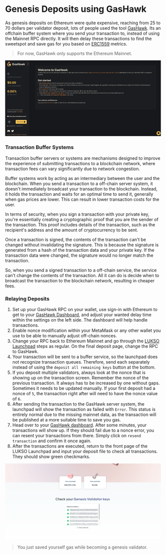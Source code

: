 # Genesis Deposits using GasHawk

As genesis deposits on Ethereum were quite expensive, reaching from 25 to 70 dollars per validator deposit, lots of people used the tool [GasHawk](https://gashawk.io/). Its an offchain buffer system where you send your transaction to, instead of using the Mainnet RPC directly. It will then delay these transactions to find the sweetspot and save gas for you based on [ERC1559](https://eips.ethereum.org/EIPS/eip-1559) metrics.

> For now, GasHawk only supports the Ethereum Mainnet.

![GasHawk Dashboard](/img/gas-hawk.png)

### Transaction Buffer Systems

Transaction buffer servers or systems are mechanisms designed to improve the experience of submitting transactions to a blockchain network, where transaction fees can vary significantly due to network congestion.

Buffer systems work by acting as an intermediary between the user and the blockchain. When you send a transaction to a off-chain server system, it doesn't immediately broadcast your transaction to the blockchain. Instead, it holds the transaction and waits for an optimal time to send it, generally when gas prices are lower. This can result in lower transaction costs for the user.

In terms of security, when you sign a transaction with your private key, you're essentially creating a cryptographic proof that you are the sender of the transaction. This proof includes details of the transaction, such as the recipient's address and the amount of cryptocurrency to be sent.

Once a transaction is signed, the contents of the transaction can't be changed without invalidating the signature. This is because the signature is generated from a hash of the transaction data and your private key. If the transaction data were changed, the signature would no longer match the transaction.

So, when you send a signed transaction to a off-chain service, the service can't change the contents of the transaction. All it can do is decide when to broadcast the transaction to the blockchain network, resulting in cheaper fees.

### Relaying Deposits

1. Set up your GasHawk RPC on your wallet, use sign-in with Ethereum to get to your [GasHawk Dashboard](https://gashawk.io/#/tx), and adjust your wanted delay time within the settings on the left side. The dashboard will help handle transactions.
2. Enable nonce modification within your MetaMask or any other wallet you use to be able to manually adjust off-chain nonces.
3. Change your RPC back to Ethereum Mainnet and go through the [LUKSO Launchpad](https://deposit.mainnet.lukso.network/en/) steps as regular. On the final deposit page, change the RPC to GasHawk.
4. Your transaction will be sent to a buffer service, so the launchpad does not recognize transaction queues. Therefore, send each separately instead of using the `deposit all remaining keys` button at the bottom.
5. If you deposit multiple validators, always look at the nonce that is showing up on the transaction screen. Remember the nonce of the previous transaction. It always has to be increased by one without gaps. Sometimes it needs to be updated manually. If your first deposit had a nonce of `5`, the transaction right after will need to have the nonce value of `6`.
6. After sending the transaction to the GasHawk server system, the launchpad will show the transaction as failed with `Error`. This status is entirely normal due to the missing mainnet data, as the transaction will be published at a more suitable time to save you gas.
7. Head over to your [GasHawk dashboard](https://gashawk.io/#/tx). After some minutes, your transactions will show up. If they should fail due to a nonce error, you can resent your transactions from there. Simply click on `resend transaction` and confirm it once again.
8. After the transactions are executed, return to the front page of the LUKSO Launchpad and input your deposit file to check all transactions. They should show green checkmarks.

![Launchpad Checkmarks](/img/launchpad_12.png)

> You just saved yourself gas while becoming a genesis validator.
